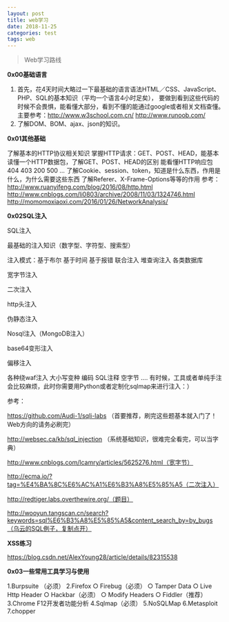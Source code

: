 ```yaml
---
layout: post
title: web学习
date: 2018-11-25
categories: test
tags: web
---
```

> Web学习路线

**0x00基础语言**

1. 首先，花4天时间大略过一下最基础的语言语法HTML／CSS、JavaScript、PHP、SQL的基本知识（平均一个语言4小时足矣），
要做到看到这些代码的时候不会畏惧，能看懂大部分，看到不懂的能通过google或者相关文档查懂。	
主要参考：http://www.w3school.com.cn/ http://www.runoob.com/
2. 了解DOM、BOM、ajax、json的知识。
	
**0x01其他基础**

了解基本的HTTP协议相关知识	掌握HTTP请求：GET、POST、HEAD，能基本读懂一个HTTP数据包，了解GET、POST、HEAD的区别
能看懂HTTP响应包 404 403 200 500 …
了解Cookie、session、token，知道是什么东西，作用是什么，为什么需要这些东西
了解Referer、X-Frame-Options等等的作用
参考：
	http://www.ruanyifeng.com/blog/2016/08/http.html
	http://www.cnblogs.com/li0803/archive/2008/11/03/1324746.html
	http://momomoxiaoxi.com/2016/01/26/NetworkAnalysis/
		
**0x02SQL注入**
	
SQL注入

最基础的注入知识（数字型、字符型、搜索型）

注入模式：基于布尔 基于时间 基于报错 联合注入 堆查询注入 各类数据库

宽字节注入

二次注入

http头注入

伪静态注入

Nosql注入（MongoDB注入）

base64变形注入

偏移注入

各种绕waf注入
   大小写变种
   编码
   SQL注释
   空字节
   ….
有时候，工具或者单纯手注会比较麻烦，此时你需要用Python或者定制化sqlmap来进行注入：）

参考：

https://github.com/Audi-1/sqli-labs （首要推荐，刷完这些题基本就入门了！Web方向的请务必刷完）

http://websec.ca/kb/sql_injection （系统基础知识，很难完全看完，可以当字典）

http://www.cnblogs.com/lcamry/articles/5625276.html（宽字节）

http://ecma.io/?tag=%E4%BA%8C%E6%AC%A1%E6%B3%A8%E5%85%A5（二次注入）

http://redtiger.labs.overthewire.org/（题目）

http://wooyun.tangscan.cn/search?keywords=sql%E6%B3%A8%E5%85%A5&content_search_by=by_bugs（乌云的SQL例子，复制点开）
		
**XSS练习**
	
https://blog.csdn.net/AlexYoung28/article/details/82315538
	
**0x03一些常用工具学习与使用**

1.Burpsuite （必须）
2.Firefox
   ○ Firebug（必须）
   ○ Tamper Data
   ○ Live Http Header
   ○ Hackbar（必须）
   ○ Modify Headers
   ○ Fiddler（推荐）
3.Chrome F12开发者功能分析
4.Sqlmap（必须）
5.NoSQLMap
6.Metasploit
7.chopper
    ​

	

